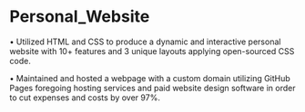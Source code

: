 # Personal_Website
•	Utilized HTML and CSS to produce a dynamic and interactive personal website with 10+ features and 3 unique layouts applying open-sourced CSS code.

•	Maintained and hosted a webpage with a custom domain utilizing GitHub Pages foregoing hosting services and paid website design software in order to cut expenses and costs by over 97%.
